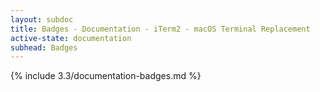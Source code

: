 ```yaml
---
layout: subdoc
title: Badges - Documentation - iTerm2 - macOS Terminal Replacement
active-state: documentation
subhead: Badges
---
```

{% include 3.3/documentation-badges.md %}

